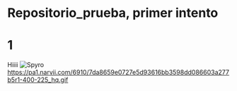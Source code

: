 # Repositorio_prueba, primer intento
# 1
Hiiii 
![ Spyro](https://pa1.narvii.com/6910/7da8659e0727e5d93616bb3598dd086603a277b5r1-400-225_hq.gif)
https://pa1.narvii.com/6910/7da8659e0727e5d93616bb3598dd086603a277b5r1-400-225_hq.gif 
